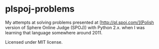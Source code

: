 # plspoj-problems

My attempts at solving problems presented at [http://pl.spoj.com/](Polish version of Sphere Online Judge (SPOJ)) with Python 2.x. when I was learning that language somewhere around 2011.

Licensed under MIT license.